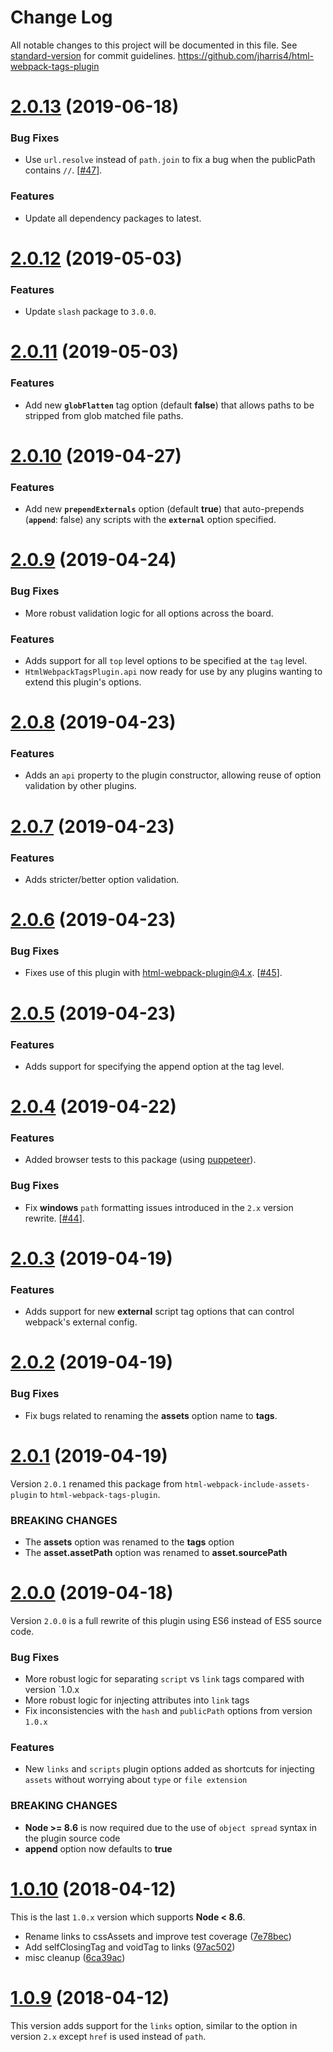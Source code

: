 # Change Log

All notable changes to this project will be documented in this file. See [standard-version](https://github.com/conventional-changelog/standard-version) for commit guidelines.
https://github.com/jharris4/html-webpack-tags-plugin

<a name="2.0.13"></a>
# [2.0.13](https://github.com/jharris4/html-webpack-tags-plugin/compare/2.0.12...2.0.13) (2019-06-18)

### Bug Fixes

* Use `url.resolve` instead of `path.join` to fix a bug when the publicPath contains `//`. [[#47](https://github.com/jharris4/html-webpack-tags-plugin/issues/47)].

### Features

* Update all dependency packages to latest.

<a name="2.0.12"></a>
# [2.0.12](https://github.com/jharris4/html-webpack-tags-plugin/compare/2.0.11...2.0.12) (2019-05-03)

### Features

* Update `slash` package to `3.0.0`.

<a name="2.0.11"></a>
# [2.0.11](https://github.com/jharris4/html-webpack-tags-plugin/compare/2.0.10...2.0.11) (2019-05-03)

### Features

* Add new **`globFlatten`** tag option (default **false**) that allows paths to be stripped from glob matched file paths.

<a name="2.0.10"></a>
# [2.0.10](https://github.com/jharris4/html-webpack-tags-plugin/compare/2.0.9...2.0.10) (2019-04-27)

### Features

* Add new **`prependExternals`** option (default **true**) that auto-prepends (**`append`**: false) any scripts with the **`external`** option specified.

<a name="2.0.9"></a>
# [2.0.9](https://github.com/jharris4/html-webpack-tags-plugin/compare/2.0.8...2.0.9) (2019-04-24)

### Bug Fixes

* More robust validation logic for all options across the board.

### Features

* Adds support for all `top` level options to be specified at the `tag` level.
* `HtmlWebpackTagsPlugin.api` now ready for use by any plugins wanting to extend this plugin's options.

<a name="2.0.8"></a>
# [2.0.8](https://github.com/jharris4/html-webpack-tags-plugin/compare/2.0.7...2.0.8) (2019-04-23)

### Features

* Adds an `api` property to the plugin constructor, allowing reuse of option validation by other plugins.

<a name="2.0.7"></a>
# [2.0.7](https://github.com/jharris4/html-webpack-tags-plugin/compare/2.0.6...2.0.7) (2019-04-23)

### Features

* Adds stricter/better option validation.

<a name="2.0.6"></a>
# [2.0.6](https://github.com/jharris4/html-webpack-tags-plugin/compare/2.0.5...2.0.6) (2019-04-23)

### Bug Fixes

* Fixes use of this plugin with [html-webpack-plugin@4.x](https://github.com/jantimon/html-webpack-plugin). [[#45](https://github.com/jharris4/html-webpack-tags-plugin/issues/45)].

<a name="2.0.5"></a>
# [2.0.5](https://github.com/jharris4/html-webpack-tags-plugin/compare/2.0.4...2.0.5) (2019-04-23)

### Features

* Adds support for specifying the append option at the tag level.

<a name="2.0.4"></a>
# [2.0.4](https://github.com/jharris4/html-webpack-tags-plugin/compare/2.0.3...2.0.4) (2019-04-22)

### Features

* Added browser tests to this package (using [puppeteer](https://github.com/GoogleChrome/puppeteer)).

### Bug Fixes

* Fix **windows** `path` formatting issues introduced in the `2.x` version rewrite. [[#44](https://github.com/jharris4/html-webpack-tags-plugin/issues/44)].

<a name="2.0.3"></a>
# [2.0.3](https://github.com/jharris4/html-webpack-tags-plugin/compare/2.0.2...2.0.3) (2019-04-19)

### Features

* Adds support for new **external** script tag options that can control webpack's external config.

<a name="2.0.2"></a>
# [2.0.2](https://github.com/jharris4/html-webpack-tags-plugin/compare/2.0.1...2.0.2) (2019-04-19)

### Bug Fixes

* Fix bugs related to renaming the **assets** option name to **tags**.

<a name="2.0.1"></a>
# [2.0.1](https://github.com/jharris4/html-webpack-tags-plugin/compare/2.0.0...2.0.1) (2019-04-19)

Version `2.0.1` renamed this package from `html-webpack-include-assets-plugin` to `html-webpack-tags-plugin`.

### BREAKING CHANGES

* The **assets** option was renamed to the **tags** option
* The **asset.assetPath** option was renamed to **asset.sourcePath**

<a name="2.0.0"></a>
# [2.0.0](https://github.com/jharris4/html-webpack-tags-plugin/compare/1.0.10...2.0.0) (2019-04-18)

Version `2.0.0` is a full rewrite of this plugin using ES6 instead of ES5 source code.

### Bug Fixes

* More robust logic for separating `script` vs `link` tags compared with version `1.0.x
* More robust logic for injecting attributes into `link` tags
* Fix inconsistencies with the `hash` and `publicPath` options from version `1.0.x`


### Features

* New `links` and `scripts` plugin options added as shortcuts for injecting `assets` without worrying about `type` or `file extension`


### BREAKING CHANGES

* **Node >= 8.6** is now required due to the use of `object spread` syntax in the plugin source code
* **append** option now defaults to **true**


<a name="1.0.10"></a>
# [1.0.10](https://github.com/jharris4/html-webpack-tags-plugin/compare/1.0.9...1.0.10) (2018-04-12)

This is the last `1.0.x` version which supports **Node < 8.6**.

* Rename links to cssAssets and improve test coverage ([7e78bec](https://github.com/jharris4/html-webpack-tags-plugin/commit/7e78bec))
* Add selfClosingTag and voidTag to links ([97ac502](https://github.com/jharris4/html-webpack-tags-plugin/commit/97ac502))
* misc cleanup ([6ca39ac](https://github.com/jharris4/html-webpack-tags-plugin/commit/6ca39ac))

<a name="1.0.9"></a>
# [1.0.9](https://github.com/jharris4/html-webpack-tags-plugin/compare/1.0.8...1.0.9) (2018-04-12)

This version adds support for the `links` option, similar to the option in version `2.x` except `href` is used instead of `path`.
